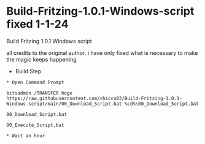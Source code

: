 # Build-Fritzing-1.0.1-Windows-script fixed 1-1-24
Build Fritzing 1.0.1 Windows script

all credits to the original author.
i have only fixed what is necessary to make the magic keeps happening

* Build Step  
```
* Open Command Prompt

bitsadmin /TRANSFER hoge https://raw.githubusercontent.com/chicco83/Build-Fritzing-1.0.1-Windows-script/main/00_Download_Script.bat %cd%\00_Download_Script.bat

00_Download_Script.bat

00_Execute_Script.bat

* Wait an hour
```
